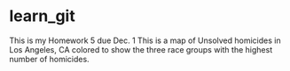 # learn_git
This is my Homework 5 due Dec. 1 
This is a map of Unsolved homicides in Los Angeles, CA colored to show the three race groups with the highest number of homicides.
